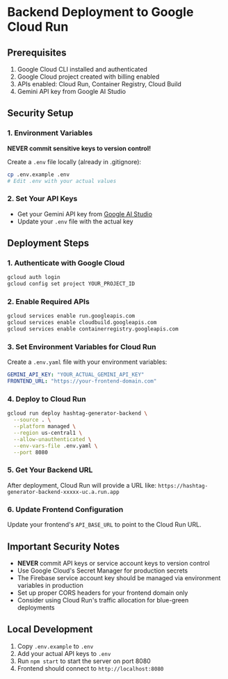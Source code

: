 # Backend Deployment to Google Cloud Run

## Prerequisites
1. Google Cloud CLI installed and authenticated
2. Google Cloud project created with billing enabled
3. APIs enabled: Cloud Run, Container Registry, Cloud Build
4. Gemini API key from Google AI Studio

## Security Setup

### 1. Environment Variables
**NEVER commit sensitive keys to version control!**

Create a `.env` file locally (already in .gitignore):
```bash
cp .env.example .env
# Edit .env with your actual values
```

### 2. Set Your API Keys
- Get your Gemini API key from [Google AI Studio](https://makersuite.google.com/app/apikey)
- Update your `.env` file with the actual key

## Deployment Steps

### 1. Authenticate with Google Cloud
```bash
gcloud auth login
gcloud config set project YOUR_PROJECT_ID
```

### 2. Enable Required APIs
```bash
gcloud services enable run.googleapis.com
gcloud services enable cloudbuild.googleapis.com
gcloud services enable containerregistry.googleapis.com
```

### 3. Set Environment Variables for Cloud Run
Create a `.env.yaml` file with your environment variables:
```yaml
GEMINI_API_KEY: "YOUR_ACTUAL_GEMINI_API_KEY"
FRONTEND_URL: "https://your-frontend-domain.com"
```

### 4. Deploy to Cloud Run
```bash
gcloud run deploy hashtag-generator-backend \
  --source . \
  --platform managed \
  --region us-central1 \
  --allow-unauthenticated \
  --env-vars-file .env.yaml \
  --port 8080
```

### 5. Get Your Backend URL
After deployment, Cloud Run will provide a URL like:
`https://hashtag-generator-backend-xxxxx-uc.a.run.app`

### 6. Update Frontend Configuration
Update your frontend's `API_BASE_URL` to point to the Cloud Run URL.

## Important Security Notes
- **NEVER** commit API keys or service account keys to version control
- Use Google Cloud's Secret Manager for production secrets
- The Firebase service account key should be managed via environment variables in production
- Set up proper CORS headers for your frontend domain only
- Consider using Cloud Run's traffic allocation for blue-green deployments

## Local Development
1. Copy `.env.example` to `.env`
2. Add your actual API keys to `.env`
3. Run `npm start` to start the server on port 8080
4. Frontend should connect to `http://localhost:8080` 